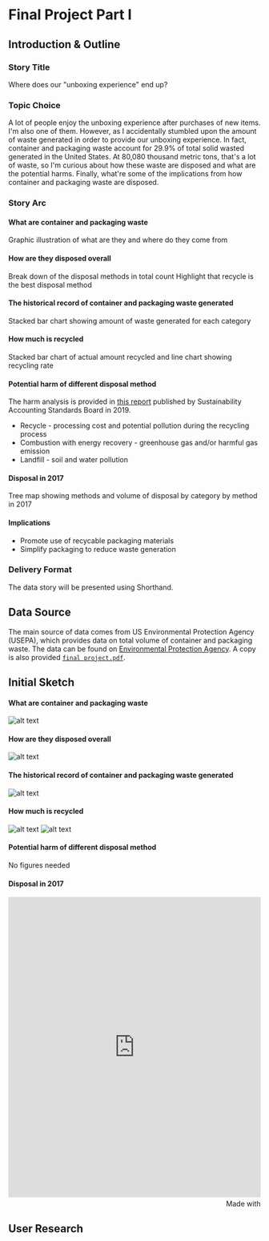 # Final Project Part I

## Introduction & Outline

### Story Title
Where does our "unboxing experience" end up?

### Topic Choice
A lot of people enjoy the unboxing experience after purchases of new items. I'm also one of them. However, as I accidentally stumbled upon the amount of waste generated in order to provide our unboxing experience. In fact, container and packaging waste account for 29.9% of total solid wasted generated in the United States. At 80,080 thousand metric tons, that's a lot of waste, so I'm curious about how these waste are disposed and what are the potential harms. Finally, what're some of the implications from how container and packaging waste are disposed.

### Story Arc

#### What are container and packaging waste
Graphic illustration of what are they and where do they come from

#### How are they disposed overall
Break down of the disposal methods in total count
Highlight that recycle is the best disposal method

#### The historical record of container and packaging waste generated
Stacked bar chart showing amount of waste generated for each category

#### How much is recycled
Stacked bar chart of actual amount recycled and line chart showing recycling rate

#### Potential harm of different disposal method
The harm analysis is provided in [this report](https://www.sasb.org/wp-content/uploads/2019/08/RT0204_CP_Brief1.pdf) published by Sustainability Accounting Standards Board in 2019.
* Recycle - processing cost and potential pollution during the recycling process
* Combustion with energy recovery - greenhouse gas and/or harmful gas emission
* Landfill - soil and water pollution

#### Disposal in 2017
Tree map showing methods and volume of disposal by category by method in 2017

#### Implications
* Promote use of recycable packaging materials
* Simplify packaging to reduce waste generation

### Delivery Format
The data story will be presented using Shorthand.

## Data Source
The main source of data comes from US Environmental Protection Agency (USEPA), which provides data on total volume of container and packaging waste.
The data can be found on [Environmental Protection Agency](https://www.epa.gov/facts-and-figures-about-materials-waste-and-recycling/containers-and-packaging-product-specific-data). A copy is also provided [`final project.pdf`](final_project_data.pdf).

## Initial Sketch

#### What are container and packaging waste
![alt text](img/madeup.png)

#### How are they disposed overall
![alt text](img/disposal.png)

#### The historical record of container and packaging waste generated
![alt text](img/generation.png)

#### How much is recycled
![alt text](img/recycle.png)
![alt text](img/recyclerate.png)

#### Potential harm of different disposal method
No figures needed

#### Disposal in 2017
<iframe src='https://flo.uri.sh/visualisation/3331865/embed' frameborder='0' scrolling='no' style='width:100%;height:600px;'></iframe><div style='width:100%!;margin-top:4px!important;text-align:right!important;'><a class='flourish-credit' href='https://public.flourish.studio/visualisation/3331865/?utm_source=embed&utm_campaign=visualisation/3331865' target='_top' style='text-decoration:none!important'><img alt='Made with Flourish' src='https://public.flourish.studio/resources/made_with_flourish.svg' style='width:105px!important;height:16px!important;border:none!important;margin:0!important;'> </a></div>

## User Research
